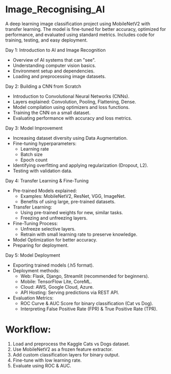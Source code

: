 # Image_Recognising_AI
A deep learning image classification project using MobileNetV2 with transfer learning. The model is fine-tuned for better accuracy, optimized for performance, and evaluated using standard metrics. Includes code for training, testing, and easy deployment.

Day 1: Introduction to AI and Image Recognition
* Overview of AI systems that can "see".
* Understanding computer vision basics.
* Environment setup and dependencies.
* Loading and preprocessing image datasets.
  
Day 2: Building a CNN from Scratch
* Introduction to Convolutional Neural Networks (CNNs).
* Layers explained: Convolution, Pooling, Flattening, Dense.
* Model compilation using optimizers and loss functions.
* Training the CNN on a small dataset.
* Evaluating performance with accuracy and loss metrics.
  
Day 3: Model Improvement
* Increasing dataset diversity using Data Augmentation.
* Fine-tuning hyperparameters:
  * Learning rate
  * Batch size
  * Epoch count
* Identifying overfitting and applying regularization (Dropout, L2).
* Testing with validation data.
  
Day 4: Transfer Learning & Fine-Tuning
* Pre-trained Models explained:
  * Examples: MobileNetV2, ResNet, VGG, ImageNet.
  * Benefits of using large, pre-trained datasets.
* Transfer Learning:
  * Using pre-trained weights for new, similar tasks.
  * Freezing and unfreezing layers.
* Fine-Tuning Process:
  * Unfreeze selective layers.
  * Retrain with small learning rate to preserve knowledge.
* Model Optimization for better accuracy.
* Preparing for deployment.

Day 5: Model Deployment
* Exporting trained models (.h5 format).
* Deployment methods:
  * Web: Flask, Django, Streamlit (recommended for beginners).
  * Mobile: TensorFlow Lite, CoreML.
  * Cloud: AWS, Google Cloud, Azure.
  * API Hosting: Serving predictions via REST API.
* Evaluation Metrics:
  * ROC Curve & AUC Score for binary classification (Cat vs Dog).
  * Interpreting False Positive Rate (FPR) & True Positive Rate (TPR).

# Workflow:
1. Load and preprocess the Kaggle Cats vs Dogs dataset.
2. Use MobileNetV2 as a frozen feature extractor.
3. Add custom classification layers for binary output.
4. Fine-tune with low learning rate.
5. Evaluate using ROC & AUC.

